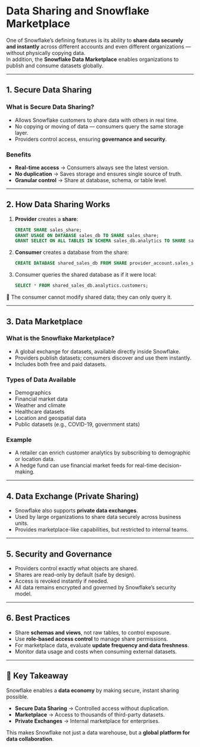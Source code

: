# Data Sharing and Snowflake Marketplace

One of Snowflake’s defining features is its ability to **share data securely and instantly** across different accounts and even different organizations — without physically copying data.  
In addition, the **Snowflake Data Marketplace** enables organizations to publish and consume datasets globally.

---

## 1. Secure Data Sharing

### What is Secure Data Sharing?
- Allows Snowflake customers to share data with others in real time.  
- No copying or moving of data — consumers query the same storage layer.  
- Providers control access, ensuring **governance and security**.

### Benefits
- **Real-time access** → Consumers always see the latest version.  
- **No duplication** → Saves storage and ensures single source of truth.  
- **Granular control** → Share at database, schema, or table level.  

---

## 2. How Data Sharing Works

1. **Provider** creates a **share**:
   ```sql
   CREATE SHARE sales_share;
   GRANT USAGE ON DATABASE sales_db TO SHARE sales_share;
   GRANT SELECT ON ALL TABLES IN SCHEMA sales_db.analytics TO SHARE sales_share;
   ```

2. **Consumer** creates a database from the share:
   ```sql
   CREATE DATABASE shared_sales_db FROM SHARE provider_account.sales_share;
   ```

3. Consumer queries the shared database as if it were local:
   ```sql
   SELECT * FROM shared_sales_db.analytics.customers;
   ```

📌 The consumer cannot modify shared data; they can only query it.

---

## 3. Data Marketplace

### What is the Snowflake Marketplace?
- A global exchange for datasets, available directly inside Snowflake.  
- Providers publish datasets; consumers discover and use them instantly.  
- Includes both free and paid datasets.  

### Types of Data Available
- Demographics  
- Financial market data  
- Weather and climate  
- Healthcare datasets  
- Location and geospatial data  
- Public datasets (e.g., COVID-19, government stats)  

### Example
- A retailer can enrich customer analytics by subscribing to demographic or location data.  
- A hedge fund can use financial market feeds for real-time decision-making.  

---

## 4. Data Exchange (Private Sharing)

- Snowflake also supports **private data exchanges**.  
- Used by large organizations to share data securely across business units.  
- Provides marketplace-like capabilities, but restricted to internal teams.  

---

## 5. Security and Governance

- Providers control exactly what objects are shared.  
- Shares are read-only by default (safe by design).  
- Access is revoked instantly if needed.  
- All data remains encrypted and governed by Snowflake’s security model.  

---

## 6. Best Practices

- Share **schemas and views**, not raw tables, to control exposure.  
- Use **role-based access control** to manage share permissions.  
- For marketplace data, evaluate **update frequency and data freshness**.  
- Monitor data usage and costs when consuming external datasets.  

---

## 📌 Key Takeaway
Snowflake enables a **data economy** by making secure, instant sharing possible.  
- **Secure Data Sharing** → Controlled access without duplication.  
- **Marketplace** → Access to thousands of third-party datasets.  
- **Private Exchanges** → Internal marketplace for enterprises.  

This makes Snowflake not just a data warehouse, but a **global platform for data collaboration**.
